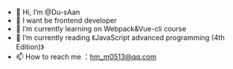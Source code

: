 - 👋 Hi, I’m @Du-sAan
- 👀 I want be frontend developer
- 🌱 I’m currently learning on Webpack&Vue-cli course
- 🌱 I’m currently reading 《JavaScript advanced programming (4th Edition)》
- 📫 How to reach me ：hm_m0513@qq.com

